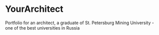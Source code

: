 # YourArchitect
Portfolio for an architect, a graduate of St. Petersburg Mining University - one of the best universities in Russia
